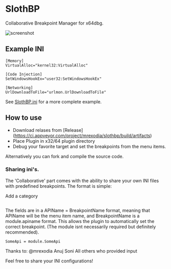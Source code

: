 # SlothBP

Collaborative Breakpoint Manager for x64dbg.

![screenshot](https://i.imgur.com/v07n6LT.png)

## Example INI

```
[Memory]
VirtualAlloc="kernel32:VirtualAlloc"

[Code Injection]
SetWindowsHookEx="user32:SetWindowsHookEx"

[Networking]
UrlDownloadToFile="urlmon.UrlDownloadToFile"
```

See [SlothBP.ini](https://github.com/x64dbg/SlothBP/blob/master/SlothBP.ini) for a more complete example.

## How to use

* Download relases from [Release] (https://ci.appveyor.com/project/mrexodia/slothbp/build/artifacts)
* Place Plugin in x32/64 plugin directory
* Debug your favorite target and set the breakpoints from the menu items.

Alternatively you can fork and compile the source code.

### Sharing ini's.

The 'Collaborative' part comes with the ability to share your own INI files with predefined breakpoints.
The format is simple:

Add a category

```[SomeCategory]
```
The fields are in a APIName = BreakpointName format, meaning that APIName will be the menu item name, and BreakpointName is a module.apiname format. This allows the plugin to automatically set the correct breakpoint. (The module isnt necessarily required but definitely recommended).

```
SomeApi = module.SomeApi
```

Thanks to:
@mrexodia
Anuj Soni
All others who provided input

Feel free to share your INI configurations!

